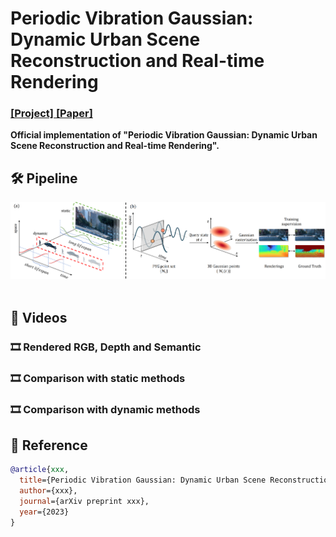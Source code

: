 # Periodic Vibration Gaussian: Dynamic Urban Scene Reconstruction and Real-time Rendering
### [[Project]](https://fudan-zvg.github.io/)[ [Paper]](https://fudan-zvg.github.io/) 

**Official implementation of "Periodic Vibration Gaussian: 
Dynamic Urban Scene Reconstruction and Real-time Rendering".** 


## 🛠️ Pipeline
<div align="center">
  <img src="assets/pipeline.png"/>
</div><br/>

## 🎥 Videos

### 🎞️ Rendered RGB, Depth and Semantic

### 🎞️ Comparison with static methods

### 🎞️ Comparison with dynamic methods


## 📜 Reference
```bibtex
@article{xxx,
  title={Periodic Vibration Gaussian: Dynamic Urban Scene Reconstruction and Real-time Rendering},
  author={xxx},
  journal={arXiv preprint xxx},
  year={2023}
}
```